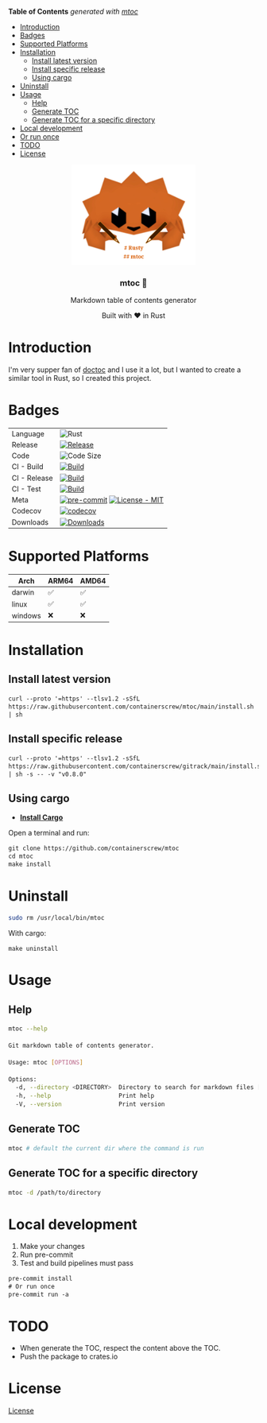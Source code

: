 <!-- START OF TOC !DO NOT EDIT THIS CONTENT MANUALLY-->
**Table of Contents**  *generated with [mtoc](https://github.com/containerscrew/mtoc)*
- [Introduction](#introduction)
- [Badges](#badges)
- [Supported Platforms](#supported-platforms)
- [Installation](#installation)
  - [Install latest version](#install-latest-version)
  - [Install specific release](#install-specific-release)
  - [Using cargo](#using-cargo)
- [Uninstall](#uninstall)
- [Usage](#usage)
  - [Help](#help)
  - [Generate TOC](#generate-toc)
  - [Generate TOC for a specific directory](#generate-toc-for-a-specific-directory)
- [Local development](#local-development)
- [Or run once](#or-run-once)
- [TODO](#todo)
- [License](#license)
<!-- END OF TOC -->

<p align="center">
    <img src="logo.png" alt="logo" width="250"/>
    <h3 align="center">mtoc 📄</h3>
    <p align="center">Markdown table of contents generator</p>
    <p align="center">Built with ❤ in Rust</p>
</p>

# Introduction

I'm very supper fan of [doctoc](https://github.com/thlorenz/doctoc) and I use it a lot, but I wanted to create a similar tool in Rust, so I created this project.

# Badges

|              |                                                                                                                                                                                                                                                 |
|--------------|-------------------------------------------------------------------------------------------------------------------------------------------------------------------------------------------------------------------------------------------------|
| Language     | ![Rust](https://img.shields.io/badge/rust-%23000000.svg?style=for-the-badge&logo=rust&logoColor=white)                                                                                                                                          |
| Release      | [![Release](https://img.shields.io/github/release/containerscrew/mtoc)](https://github.com/containerscrew/mtoc/releases/latest)                                                                                                                 |
| Code         | ![Code Size](https://img.shields.io/github/languages/code-size/containerscrew/mtoc)                                                                                                                                                             |
| CI - Build   | [![Build](https://github.com/containerscrew/mtoc/actions/workflows/build.yml/badge.svg)](https://github.com/containerscrew/mtoc/actions/workflows/build.yml)                                                                                    |
| CI - Release | [![Build](https://github.com/containerscrew/mtoc/actions/workflows/release.yml/badge.svg)](https://github.com/containerscrew/mtoc/actions/workflows/release.yml)                                                                                |
| CI - Test    | [![Build](https://github.com/containerscrew/mtoc/actions/workflows/test.yml/badge.svg)](https://github.com/containerscrew/mtoc/actions/workflows/test.yml)                                                                                      |
| Meta         | [![pre-commit](https://img.shields.io/badge/pre--commit-enabled-brightgreen?logo=pre-commit&logoColor=white)](https://github.com/pre-commit/pre-commit) [![License - MIT](https://img.shields.io/github/license/containerscrew/mtoc)](/LICENSE) |
| Codecov      | [![codecov](https://codecov.io/github/containerscrew/mtoc/graph/badge.svg?token=UTTEOR9BUO)](https://codecov.io/github/containerscrew/mtoc)                                                                                                     |
| Downloads    | [![Downloads](https://img.shields.io/github/downloads/containerscrew/mtoc/total.svg?logo=github)](https://somsubhra.github.io/github-release-stats/?username=containerscrew&repository=mtoc)                                                    |


# Supported Platforms

| Arch    | ARM64 | AMD64 |
|---------|------|------|
| darwin  | ✅    | ✅  |
| linux   | ✅    | ✅  |
| windows | ❌     | ❌   |


# Installation

## Install latest version

```shell
curl --proto '=https' --tlsv1.2 -sSfL https://raw.githubusercontent.com/containerscrew/mtoc/main/install.sh | sh
```

## Install specific release

```shell
curl --proto '=https' --tlsv1.2 -sSfL https://raw.githubusercontent.com/containerscrew/gitrack/main/install.sh | sh -s -- -v "v0.8.0"
```

## Using cargo

* **[Install Cargo](https://rustup.rs/)**

Open a terminal and run:

```shell
git clone https://github.com/containerscrew/mtoc
cd mtoc
make install
```

# Uninstall

```bash
sudo rm /usr/local/bin/mtoc
```

With cargo:

```shell
make uninstall
```

# Usage

## Help

```bash
mtoc --help

Git markdown table of contents generator.

Usage: mtoc [OPTIONS]

Options:
  -d, --directory <DIRECTORY>  Directory to search for markdown files [default: .]
  -h, --help                   Print help
  -V, --version                Print version
```

## Generate TOC

```bash
mtoc # default the current dir where the command is run
```

## Generate TOC for a specific directory

```bash
mtoc -d /path/to/directory
```

# Local development

1. Make your changes
2. Run pre-commit
3. Test and build pipelines must pass

```shell
pre-commit install
# Or run once
pre-commit run -a
```

# TODO

* When generate the TOC, respect the content above the TOC.
* Push the package to crates.io

# License

[License](./LICENSE)
